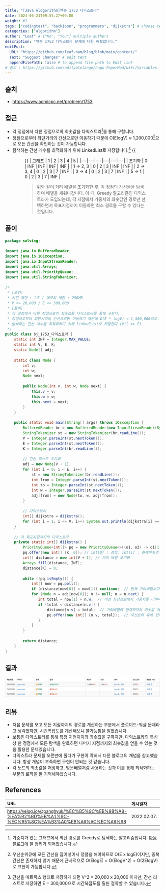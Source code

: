 ```yaml
---
title: "[Java Alogorithm]백준 1753 다익스트라"
date: 2024-06-21T09:55:27+09:00
weight: #1
tags: ["codingtest", "backjoon", "programmers", "dijkstra"] # choose test platform
categories: ["algorithm"]
author: "Leaf" # ["Me", "You"] multiple authors
description: "백준 1753 다익스트라 문제에 대한 해설입니다."
editPost:
  URL: "https://github.com/leaf-nam/blog/blob/main/content/"
  Text: "Suggest Changes" # edit text
  appendFilePath: false # to append file path to Edit link
# 참고 : https://github.com/adityatelange/hugo-PaperMod/wiki/Variables
---
```


## 출처

- https://www.acmicpc.net/problem/1753

## 접근

- 각 정점에서 다른 정점으로의 최솟값을 다익스트라[^1]를 통해 구합니다.
- 정점으로부터 최단거리의 간선으로만 이동하기 때문에 O(ElogV) ≈ 1,200,000[^2]으로 모든 간선을 확인하는 것이 가능합니다.
- 탐색하는 간선 개수를 최적화하기 위해 LinkedList로 저장합니다.[^3]
  {{<figure src="solve.jpeg" caption="문제에서 주어진 예제를 그래프로 표현했습니다.">}}
  | 그래프 | 1 | 2 | 3 | 4 | 5 |
  |---|---|---|---|---|---|
  | 초기화 | 0 | INF | INF | INF | INF |
  | 1 -> 2, 3 | 0 | 2 | 3 | INF | INF |
  | 2 -> 3, 4 | 0 | 2 | 3 | 7 | INF |
  | 3 -> 4 | 0 | 2 | 3 | 7 | INF |
  | 5 -> 1 | 0 | 2 | 3 | 7 | INF |
  > 위와 같이 거리 배열을 초기화한 후, 각 정점의 간선들을 탐색하며 배열을 채워나갑니다.
  > 이 때, Greedy 알고리즘인 다익스트라가 도입되는데, 각 지점에서 가중치의 최솟값인 경로만 선택하면서 목표지점까지 이동하면 최소 경로를 구할 수 있다는 것입니다.

## 풀이

```java
package solving;

import java.io.BufferedReader;
import java.io.IOException;
import java.io.InputStreamReader;
import java.util.Arrays;
import java.util.PriorityQueue;
import java.util.StringTokenizer;

/*
 * [조건]
 * 시간 제한 : 1초 / 메모리 제한 : 256MB
 * V <= 20,000 / E <= 300,000
 * [풀이]
 * 각 정점에서 다른 정점으로의 최솟값을 다익스트라를 통해 구한다.
 * 정점으로부터 최단거리의 간선으로만 이동하기 때문에 O(E * logV) ≈ 1,500,000으로, 모든 간선을 확인하는 것이 가능하다.
 * 탐색하는 간선 개수를 최적화하기 위해 linkedList로 저장한다.(V^2 >> E)
 */
public class bj_1753_다익스트라 {
    static int INF = Integer.MAX_VALUE;
    static int V, E, K;
    static Node[] adj;

    static class Node {
        int v;
        int w;
        Node next;

        public Node(int v, int w, Node next) {
            this.v = v;
            this.w = w;
            this.next = next;
        }
    }

    public static void main(String[] args) throws IOException {
        BufferedReader br = new BufferedReader(new InputStreamReader(System.in));
        StringTokenizer st = new StringTokenizer(br.readLine());
        V = Integer.parseInt(st.nextToken());
        E = Integer.parseInt(st.nextToken());
        K = Integer.parseInt(br.readLine());

        // 간선 리스트 초기화
        adj = new Node[V + 1];
        for (int i = 0; i < E; i++) {
            st = new StringTokenizer(br.readLine());
            int from = Integer.parseInt(st.nextToken());
            int to = Integer.parseInt(st.nextToken());
            int w = Integer.parseInt(st.nextToken());
            adj[from] = new Node(to, w, adj[from]);
        }

        // 다익스트라
        int[] dijkstra = dijkstra();
        for (int i = 1; i <= V; i++) System.out.println(dijkstra[i] == INF? "INF" : dijkstra[i]);
    }

    // 각 목표지점까지의 다익스트라
    private static int[] dijkstra() {
        PriorityQueue<int[]> pq = new PriorityQueue<>((o1, o2) -> o1[1] - o2[1]); // 가중치의 최솟값 저장
        pq.offer(new int[] {K, 0}); // int[0] : 정점, int[1] : 현재까지의 최단경로
        int[] distance = new int[V + 1]; // 거리 배열 초기화
        Arrays.fill(distance, INF);
        distance[K] = 0;

        while (!pq.isEmpty()) {
            int[] now = pq.poll();
            if (distance[now[0]] < now[1]) continue;  // 현재 거리배열보다 작은값은 사용하지 않음(최적화)
            for (Node n = adj[now[0]]; n != null; n = n.next) {
               int total = now[1] + n.w;  // 이전 최단경로에서 가중치를 더하여 현재 최단경로를 구함
               if (total < distance[n.v]) {
                   distance[n.v] = total;  // 거리배열에 현재까지의 최솟값 저장
                   pq.offer(new int[] {n.v, total});  // 우선순위 큐에 현재 최단경로 추가
               }
            }
        }

        return distance;
    }
}
```

## 결과

![result](result.png)

## 리뷰

- 처음 문제를 보고 모든 지점까지의 경로를 계산하는 부분에서 플로이드-워샬 문제라고 생각했지만, 시간복잡도를 계산해보니 불가능함을 알았습니다.
- 보통은 다익스트라를 통해 특정 지점까지의 최솟값을 구하지만, 다익스트라의 특성상 한 정점에서 모든 탐색을 완료하면 나머지 지점까지의 최솟값을 얻을 수 있는 것을 활용한 문제였습니다.
- 다익스트라 문제를 오랜만에 풀다가 구현이 막혀서 다른 블로그의 개념을 참고했습니다. 항상 개념이 부족하면 구현이 안되는 것 같습니다.
- 각 노드의 최솟값을 저장하고, 방문배열처럼 사용하는 것과 이를 통해 최적화하는 부분의 로직을 잘 기억해야겠습니다.

## References

| URL                                                                                                   | 게시일자    | 방문일자    | 작성자   |
| :---------------------------------------------------------------------------------------------------- | :---------- | :---------- | :------- |
| https://velog.io/@panghyuk/%EC%B5%9C%EB%8B%A8-%EA%B2%BD%EB%A1%9C-%EC%95%8C%EA%B3%A0%EB%A6%AC%EC%A6%98 | 2022.02.07. | 2024.06.21. | PANGHYUK |

[^1]: 가중치가 있는 그래프에서 최단 경로를 Greedy로 탐색하는 알고리즘입니다. [다음 블로그](https://velog.io/@panghyuk/%EC%B5%9C%EB%8B%A8-%EA%B2%BD%EB%A1%9C-%EC%95%8C%EA%B3%A0%EB%A6%AC%EC%A6%98)에 잘 정리가 되어있습니다.
[^2]: 우선순위큐에 모든 간선을 집어넣어서 정렬을 해야하므로 O(E x logE)이지만, 중복 간선은 존재하지 않기 때문에 근사적으로 O(ElogE) = O(ElogV^2) = O(2ElogV)로 표현이 가능합니다.
[^3]: 간선을 매트릭스 형태로 저장하게 되면 V^2 = 20,000 x 20,000 이지만, 간선 리스트로 저장하면 E = 300,000으로 시간복잡도를 훨씬 절약할 수 있습니다.
